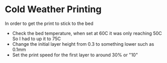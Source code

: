 # Cold Weather Printing

In order to get the print to stick to the bed

  * Check the bed temperature, when set at 60C it was only reaching 50C
    So I had to up it to 75C
  * Change the initial layer height from 0.3 to something lower such as 0.1mm
  * Set the print speed for the first layer to around 30% or "10"
